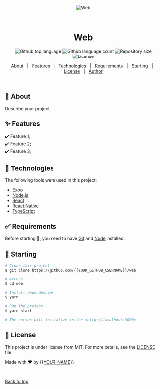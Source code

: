 <div align="center" id="top"> 
  <img src="./.github/app.gif" alt="Web" />

  &#xa0;

  <!-- <a href="https://web.netlify.app">Demo</a> -->
</div>

<h1 align="center">Web</h1>

<p align="center">
  <img alt="Github top language" src="https://img.shields.io/github/languages/top/{{YOUR_GITHUB_USERNAME}}/web?color=56BEB8">

  <img alt="Github language count" src="https://img.shields.io/github/languages/count/{{YOUR_GITHUB_USERNAME}}/web?color=56BEB8">

  <img alt="Repository size" src="https://img.shields.io/github/repo-size/{{YOUR_GITHUB_USERNAME}}/web?color=56BEB8">

  <img alt="License" src="https://img.shields.io/github/license/{{YOUR_GITHUB_USERNAME}}/web?color=56BEB8">

  <!-- <img alt="Github issues" src="https://img.shields.io/github/issues/{{YOUR_GITHUB_USERNAME}}/web?color=56BEB8" /> -->

  <!-- <img alt="Github forks" src="https://img.shields.io/github/forks/{{YOUR_GITHUB_USERNAME}}/web?color=56BEB8" /> -->

  <!-- <img alt="Github stars" src="https://img.shields.io/github/stars/{{YOUR_GITHUB_USERNAME}}/web?color=56BEB8" /> -->
</p>

<!-- Status -->

<!-- <h4 align="center"> 
	🚧  Web 🚀 Under construction...  🚧
</h4> 

<hr> -->

<p align="center">
  <a href="#dart-about">About</a> &#xa0; | &#xa0; 
  <a href="#sparkles-features">Features</a> &#xa0; | &#xa0;
  <a href="#rocket-technologies">Technologies</a> &#xa0; | &#xa0;
  <a href="#white_check_mark-requirements">Requirements</a> &#xa0; | &#xa0;
  <a href="#checkered_flag-starting">Starting</a> &#xa0; | &#xa0;
  <a href="#memo-license">License</a> &#xa0; | &#xa0;
  <a href="https://github.com/{{YOUR_GITHUB_USERNAME}}" target="_blank">Author</a>
</p>

<br>

## :dart: About ##

Describe your project

## :sparkles: Features ##

:heavy_check_mark: Feature 1;\
:heavy_check_mark: Feature 2;\
:heavy_check_mark: Feature 3;

## :rocket: Technologies ##

The following tools were used in this project:

- [Expo](https://expo.io/)
- [Node.js](https://nodejs.org/en/)
- [React](https://pt-br.reactjs.org/)
- [React Native](https://reactnative.dev/)
- [TypeScript](https://www.typescriptlang.org/)

## :white_check_mark: Requirements ##

Before starting :checkered_flag:, you need to have [Git](https://git-scm.com) and [Node](https://nodejs.org/en/) installed.

## :checkered_flag: Starting ##

```bash
# Clone this project
$ git clone https://github.com/{{YOUR_GITHUB_USERNAME}}/web

# Access
$ cd web

# Install dependencies
$ yarn

# Run the project
$ yarn start

# The server will initialize in the <http://localhost:3000>
```

## :memo: License ##

This project is under license from MIT. For more details, see the [LICENSE](LICENSE.md) file.


Made with :heart: by <a href="https://github.com/{{YOUR_GITHUB_USERNAME}}" target="_blank">{{YOUR_NAME}}</a>

&#xa0;

<a href="#top">Back to top</a>
